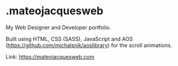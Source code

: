 # .mateojacquesweb
My Web Designer and Developer portfolio.

Built using HTML, CSS (SASS), JavaScript and AOS (https://github.com/michalsnik/aoslibrary) for the scroll animations.

Link: https://mateojacquesweb.com
